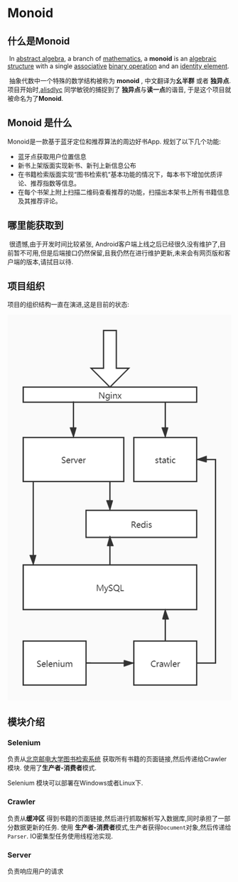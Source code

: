 # Monoid

## 什么是Monoid

​	In [abstract algebra](https://en.wikipedia.org/wiki/Abstract_algebra), a branch of [mathematics](https://en.wikipedia.org/wiki/Mathematics), a **monoid** is an [algebraic structure](https://en.wikipedia.org/wiki/Algebraic_structure) with a single [associative](https://en.wikipedia.org/wiki/Associative) [binary operation](https://en.wikipedia.org/wiki/Binary_operation) and an [identity element](https://en.wikipedia.org/wiki/Identity_element).

​	抽象代数中一个特殊的数学结构被称为 **monoid** , 中文翻译为**幺半群** 或者 **独异点**. 项目开始时,[alisdlyc](https://github.com/alisdlyc) 同学敏锐的捕捉到了 **独异点**与**读一点**的谐音, 于是这个项目就被命名为了**Monoid**.

## Monoid 是什么

Monoid是一款基于蓝牙定位和推荐算法的周边好书App. 规划了以下几个功能:

- 蓝牙点获取用户位置信息
- 新书上架版面实现新书、新刊上新信息公布
- 在书籍检索版面实现“图书检索机“基本功能的情况下，每本书下增加优质评论、推荐指数等信息。
- 在每个书架上附上扫描二维码查看推荐的功能，扫描出本架书上所有书籍信息及其推荐评论。

## 哪里能获取到

​	很遗憾,由于开发时间比较紧张, Android客户端上线之后已经很久没有维护了,目前暂不可用,但是后端接口仍然保留,且我仍然在进行维护更新,未来会有网页版和客户端的版本,请拭目以待.

## 项目组织

项目的组织结构一直在演进,这是目前的状态:

![image-20201009194444879](readme.assets/image-20201009194444879.png)

## 模块介绍

### Selenium

负责从[北京邮电大学图书检索系统](http://opac.bupt.edu.cn:8080/index.html) 获取所有书籍的页面链接,然后传递给Crawler模块. 使用了**生产者-消费者**模式.

Selenium 模块可以部署在Windows或者Linux下. 

### Crawler

负责从**缓冲区** 得到书籍的页面链接,然后进行抓取解析写入数据库,同时承担了一部分数据更新的任务. 使用 **生产者-消费者**模式,生产者获得`Document`对象,然后传递给`Parser`. IO密集型任务使用线程池实现.

### Server

负责响应用户的请求